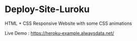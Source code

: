 # Deploy-Site-Luroku
HTML + CSS Responsive Website with some CSS animations

Live Demo : https://heroku-example.alwaysdata.net/
